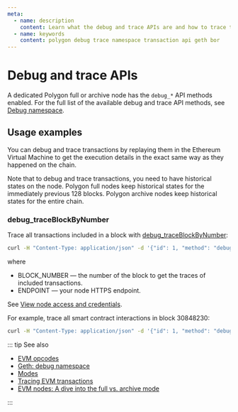 ```yaml
---
meta:
  - name: description
    content: Learn what the debug and trace APIs are and how to trace transactions on Polygon.
  - name: keywords
    content: polygon debug trace namespace transaction api geth bor
---
```


# Debug and trace APIs

A dedicated Polygon full or archive node has the `debug_*` API methods enabled. For the full list of the available debug and trace API methods, see [Debug namespace](https://geth.ethereum.org/docs/rpc/ns-debug).

## Usage examples

You can debug and trace transactions by replaying them in the Ethereum Virtual Machine to get the execution details in the exact same way as they happened on the chain.

Note that to debug and trace transactions, you need to have historical states on the node. Polygon full nodes keep historical states for the immediately previous 128 blocks. Polygon archive nodes keep historical states for the entire chain.

### debug_traceBlockByNumber

Trace all transactions included in a block with [debug_traceBlockByNumber](https://geth.ethereum.org/docs/rpc/ns-debug#debug_traceblockbynumber):

``` sh
curl -H "Content-Type: application/json" -d '{"id": 1, "method": "debug_traceBlockByNumber", "params": ["BLOCK_NUMBER"]}' ENDPOINT
```

where

* BLOCK_NUMBER — the number of the block to get the traces of included transactions.
* ENDPOINT — your node HTTPS endpoint.

See [View node access and credentials](/platform/view-node-access-and-credentials).

For example, trace all smart contract interactions in block 30848230:

``` sh
curl -H "Content-Type: application/json" -d '{"id": 1, "method": "debug_traceBlockByNumber", "params": ["30848230", {"tracer": "callTracer"}]}' https://nd-123-456-789.p2pify.com/3c6e0b8a9c15224a8228b9a98ca1531d
```

::: tip See also

* [EVM opcodes](https://ethereum.org/en/developers/docs/evm/opcodes)
* [Geth: debug namespace](https://geth.ethereum.org/docs/rpc/ns-debug)
* [Modes](/operations/polygon/modes)
* <a href="https://support.chainstack.com/hc/en-us/articles/900003400806-Tracing-EVM-transactions" target="_blank">Tracing EVM transactions</a>
* <a href="https://chainstack.com/evm-nodes-a-dive-into-the-full-vs-archive-mode/" target="_blank">EVM nodes: A dive into the full vs. archive mode </a>

:::
